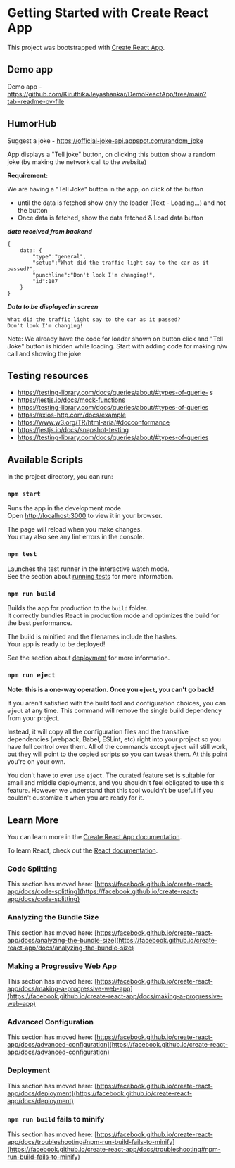 # Getting Started with Create React App

This project was bootstrapped with [Create React App](https://github.com/facebook/create-react-app).

## Demo app

Demo app - https://github.com/KiruthikaJeyashankar/DemoReactApp/tree/main?tab=readme-ov-file 

## HumorHub 

Suggest a joke - https://official-joke-api.appspot.com/random_joke 

App displays a "Tell joke" button, on clicking this button show a random joke (by making the network call to the website)

**Requirement:** 

We are having a "Tell Joke" button in the app, on click of the button 
- until the data is fetched show only the loader (Text - Loading...) and not the button
- Once data is fetched, show the data fetched & Load data button

**_data received from backend_**

```
{
    data: {
        "type":"general",
        "setup":"What did the traffic light say to the car as it passed?",
        "punchline":"Don't look I'm changing!",
        "id":187
    }
}
```

**_Data to be displayed in screen_**

```agsl
What did the traffic light say to the car as it passed?
Don't look I'm changing!
```

Note: We already have the code for loader shown on button click and "Tell Joke" button is hidden while loading. Start with adding code for making n/w call and showing the joke

## Testing resources

- https://testing-library.com/docs/queries/about/#types-of-querie- s
- https://jestjs.io/docs/mock-functions
- https://testing-library.com/docs/queries/about/#types-of-queries
- https://axios-http.com/docs/example
- https://www.w3.org/TR/html-aria/#docconformance
- https://jestjs.io/docs/snapshot-testing 
- https://testing-library.com/docs/queries/about/#types-of-queries

## Available Scripts

In the project directory, you can run:

### `npm start`

Runs the app in the development mode.\
Open [http://localhost:3000](http://localhost:3000) to view it in your browser.

The page will reload when you make changes.\
You may also see any lint errors in the console.

### `npm test`

Launches the test runner in the interactive watch mode.\
See the section about [running tests](https://facebook.github.io/create-react-app/docs/running-tests) for more information.

### `npm run build`

Builds the app for production to the `build` folder.\
It correctly bundles React in production mode and optimizes the build for the best performance.

The build is minified and the filenames include the hashes.\
Your app is ready to be deployed!

See the section about [deployment](https://facebook.github.io/create-react-app/docs/deployment) for more information.

### `npm run eject`

**Note: this is a one-way operation. Once you `eject`, you can't go back!**

If you aren't satisfied with the build tool and configuration choices, you can `eject` at any time. This command will remove the single build dependency from your project.

Instead, it will copy all the configuration files and the transitive dependencies (webpack, Babel, ESLint, etc) right into your project so you have full control over them. All of the commands except `eject` will still work, but they will point to the copied scripts so you can tweak them. At this point you're on your own.

You don't have to ever use `eject`. The curated feature set is suitable for small and middle deployments, and you shouldn't feel obligated to use this feature. However we understand that this tool wouldn't be useful if you couldn't customize it when you are ready for it.

## Learn More

You can learn more in the [Create React App documentation](https://facebook.github.io/create-react-app/docs/getting-started).

To learn React, check out the [React documentation](https://reactjs.org/).

### Code Splitting

This section has moved here: [https://facebook.github.io/create-react-app/docs/code-splitting](https://facebook.github.io/create-react-app/docs/code-splitting)

### Analyzing the Bundle Size

This section has moved here: [https://facebook.github.io/create-react-app/docs/analyzing-the-bundle-size](https://facebook.github.io/create-react-app/docs/analyzing-the-bundle-size)

### Making a Progressive Web App

This section has moved here: [https://facebook.github.io/create-react-app/docs/making-a-progressive-web-app](https://facebook.github.io/create-react-app/docs/making-a-progressive-web-app)

### Advanced Configuration

This section has moved here: [https://facebook.github.io/create-react-app/docs/advanced-configuration](https://facebook.github.io/create-react-app/docs/advanced-configuration)

### Deployment

This section has moved here: [https://facebook.github.io/create-react-app/docs/deployment](https://facebook.github.io/create-react-app/docs/deployment)

### `npm run build` fails to minify

This section has moved here: [https://facebook.github.io/create-react-app/docs/troubleshooting#npm-run-build-fails-to-minify](https://facebook.github.io/create-react-app/docs/troubleshooting#npm-run-build-fails-to-minify)
